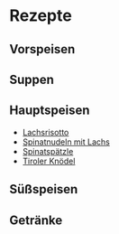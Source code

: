 # Rezepte

## Vorspeisen

## Suppen

## Hauptspeisen

- [Lachsrisotto](./hauptspeisen/lachsrisotto.md)
- [Spinatnudeln mit Lachs](./hauptspeisen/spinatnudeln_mit_lachs.md)
- [Spinatspätzle](./hauptspeisen/spinatspätzle.md)
- [Tiroler Knödel](./hauptspeisen/tiroler_knödel.md)

## Süßspeisen

## Getränke
